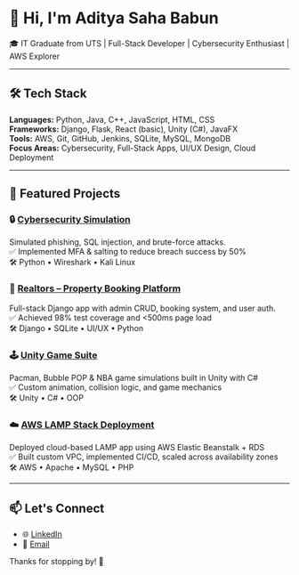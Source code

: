 # 👋 Hi, I'm Aditya Saha Babun

🎓 IT Graduate from UTS | Full-Stack Developer | Cybersecurity Enthusiast | AWS Explorer  

---

## 🛠️ Tech Stack
**Languages:** Python, Java, C++, JavaScript, HTML, CSS  
**Frameworks:** Django, Flask, React (basic), Unity (C#), JavaFX  
**Tools:** AWS, Git, GitHub, Jenkins, SQLite, MySQL, MongoDB  
**Focus Areas:** Cybersecurity, Full-Stack Apps, UI/UX Design, Cloud Deployment

---

## 🔐 Featured Projects

### 🔒 [Cybersecurity Simulation](https://github.com/Adibabu06/Cybersecurity-Simulation)
Simulated phishing, SQL injection, and brute-force attacks.  
✅ Implemented MFA & salting to reduce breach success by 50%  
🛠️ Python • Wireshark • Kali Linux

### 🏡 [Realtors – Property Booking Platform](https://github.com/Adibabu06/Realtors)
Full-stack Django app with admin CRUD, booking system, and user auth.  
✅ Achieved 98% test coverage and <500ms page load  
🛠️ Django • SQLite • UI/UX • Python

### 🕹️ [Unity Game Suite](https://github.com/Adibabu06/Unity-Games)
Pacman, Bubble POP & NBA game simulations built in Unity with C#  
✅ Custom animation, collision logic, and game mechanics  
🛠️ Unity • C# • OOP

### ☁️ [AWS LAMP Stack Deployment](https://github.com/Adibabu06/AWS-LAMP)
Deployed cloud-based LAMP app using AWS Elastic Beanstalk + RDS  
✅ Built custom VPC, implemented CI/CD, scaled across availability zones  
🛠️ AWS • Apache • MySQL • PHP

---

## 📫 Let's Connect
- 🌐 [LinkedIn](https://www.linkedin.com/in/aditya-saha-babun-972416278/)
- 📧 [Email](mailto:adityasaha2012.as@gmail.com)

Thanks for stopping by! 🚀
